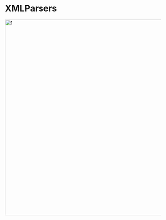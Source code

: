 # XMLParsers

<img width="634" alt="1" src="https://github.com/TheElementOFLif3/XMLParsers/assets/116418444/765be951-be4f-4a7b-a13f-058fd1b2cc69">
